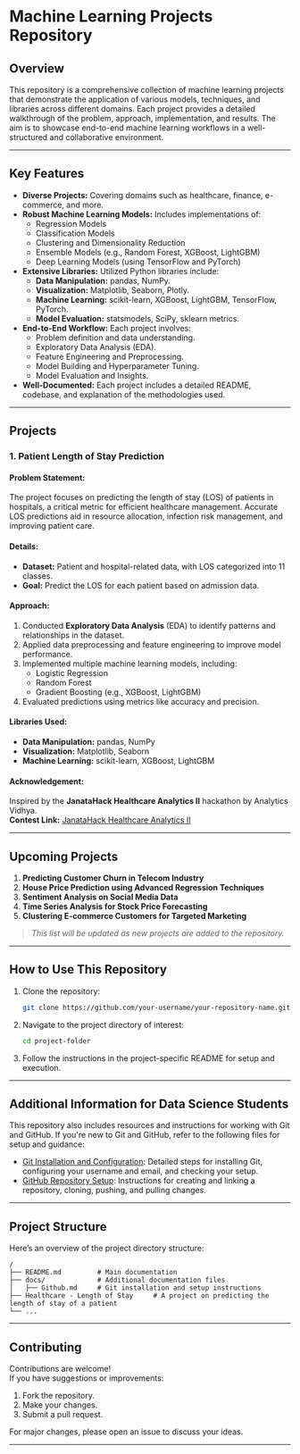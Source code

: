 # **Machine Learning Projects Repository**

## **Overview**
This repository is a comprehensive collection of machine learning projects that demonstrate the application of various models, techniques, and libraries across different domains. Each project provides a detailed walkthrough of the problem, approach, implementation, and results. The aim is to showcase end-to-end machine learning workflows in a well-structured and collaborative environment.

---

## **Key Features**

- **Diverse Projects:** Covering domains such as healthcare, finance, e-commerce, and more.
- **Robust Machine Learning Models:** Includes implementations of:
  - Regression Models
  - Classification Models
  - Clustering and Dimensionality Reduction
  - Ensemble Models (e.g., Random Forest, XGBoost, LightGBM)
  - Deep Learning Models (using TensorFlow and PyTorch)
- **Extensive Libraries:** Utilized Python libraries include:
  - **Data Manipulation:** pandas, NumPy.
  - **Visualization:** Matplotlib, Seaborn, Plotly.
  - **Machine Learning:** scikit-learn, XGBoost, LightGBM, TensorFlow, PyTorch.
  - **Model Evaluation:** statsmodels, SciPy, sklearn metrics.
- **End-to-End Workflow:** Each project involves:
  - Problem definition and data understanding.
  - Exploratory Data Analysis (EDA).
  - Feature Engineering and Preprocessing.
  - Model Building and Hyperparameter Tuning.
  - Model Evaluation and Insights.
- **Well-Documented:** Each project includes a detailed README, codebase, and explanation of the methodologies used.

---

## **Projects**

### **1. Patient Length of Stay Prediction**

#### **Problem Statement:**
The project focuses on predicting the length of stay (LOS) of patients in hospitals, a critical metric for efficient healthcare management. Accurate LOS predictions aid in resource allocation, infection risk management, and improving patient care.

#### **Details:**
- **Dataset:** Patient and hospital-related data, with LOS categorized into 11 classes.
- **Goal:** Predict the LOS for each patient based on admission data.

#### **Approach:**
1. Conducted **Exploratory Data Analysis** (EDA) to identify patterns and relationships in the dataset.
2. Applied data preprocessing and feature engineering to improve model performance.
3. Implemented multiple machine learning models, including:
   - Logistic Regression
   - Random Forest
   - Gradient Boosting (e.g., XGBoost, LightGBM)
4. Evaluated predictions using metrics like accuracy and precision.

#### **Libraries Used:**
- **Data Manipulation:** pandas, NumPy
- **Visualization:** Matplotlib, Seaborn
- **Machine Learning:** scikit-learn, XGBoost, LightGBM

#### **Acknowledgement:**
Inspired by the **JanataHack Healthcare Analytics II** hackathon by Analytics Vidhya.  
**Contest Link:** [JanataHack Healthcare Analytics II](https://datahack.analyticsvidhya.com/contest/)

---

## **Upcoming Projects**

1. **Predicting Customer Churn in Telecom Industry**
2. **House Price Prediction using Advanced Regression Techniques**
3. **Sentiment Analysis on Social Media Data**
4. **Time Series Analysis for Stock Price Forecasting**
5. **Clustering E-commerce Customers for Targeted Marketing**

> *This list will be updated as new projects are added to the repository.*

---

## **How to Use This Repository**

1. Clone the repository:
   ```bash
   git clone https://github.com/your-username/your-repository-name.git
   ```
2. Navigate to the project directory of interest:
   ```bash
   cd project-folder
   ```
3. Follow the instructions in the project-specific README for setup and execution.

---

## **Additional Information for Data Science Students**

This repository also includes resources and instructions for working with Git and GitHub. If you're new to Git and GitHub, refer to the following files for setup and guidance:

- [Git Installation and Configuration](./docs/git_setup.md): Detailed steps for installing Git, configuring your username and email, and checking your setup.
- [GitHub Repository Setup](./docs/github_setup.md): Instructions for creating and linking a repository, cloning, pushing, and pulling changes.

---

## **Project Structure**

Here’s an overview of the project directory structure:

```plaintext
/
├── README.md         # Main documentation
├── docs/             # Additional documentation files
│   ├── Github.md     # Git installation and setup instructions
├── Healthcare - Length of Stay     # A project on predicting the length of stay of a patient
└── ...
```

---

## **Contributing**
Contributions are welcome!  
If you have suggestions or improvements:
1. Fork the repository.
2. Make your changes.
3. Submit a pull request.  

For major changes, please open an issue to discuss your ideas.

---



